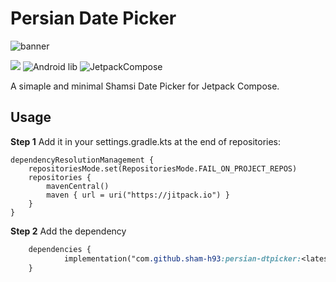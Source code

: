# Persian Date Picker
![banner](https://github.com/sham-h93/persian-dtpicker/images/banner.png)

[![](https://jitpack.io/v/sham-h93/persian-dtpicker.svg)](https://jitpack.io/#sham-h93/persian-dtpicker) ![Android lib](https://img.shields.io/badge/Android-green) ![JetpackCompose](https://img.shields.io/badge/JetpackCompose-blue)

A simaple and minimal Shamsi Date Picker for Jetpack Compose.

## Usage

**Step 1** Add it in your settings.gradle.kts at the end of repositories:


	dependencyResolutionManagement {
		repositoriesMode.set(RepositoriesMode.FAIL_ON_PROJECT_REPOS)
		repositories {
			mavenCentral()
			maven { url = uri("https://jitpack.io") }
		}
	}

**Step 2**  Add the dependency

```css
	dependencies {
	        implementation("com.github.sham-h93:persian-dtpicker:<latest-version>")
	}
```